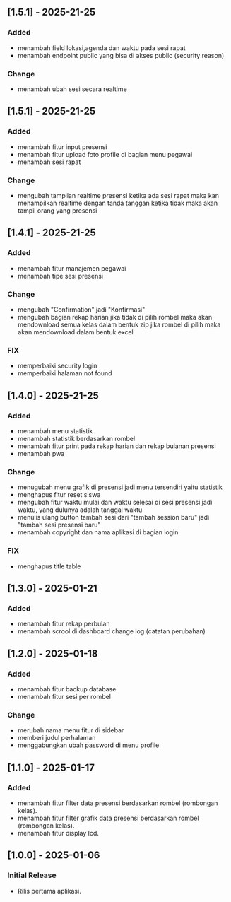 ## [1.5.1] - 2025-21-25
### Added
-   menambah field lokasi,agenda dan waktu pada sesi rapat
-   menambah endpoint public yang bisa di akses public (security reason)
### Change
-   menambah ubah sesi secara realtime
## [1.5.1] - 2025-21-25
### Added
-   menambah fitur input presensi
-   menambah fitur upload foto profile di bagian menu pegawai
-   menambah sesi rapat
### Change
-   mengubah tampilan realtime presensi ketika ada sesi rapat maka kan menampilkan realtime dengan tanda tanggan ketika tidak maka akan tampil orang yang presensi
## [1.4.1] - 2025-21-25
### Added
-   menambah fitur manajemen pegawai
-   menambah tipe sesi presensi
### Change
-   mengubah "Confirmation" jadi "Konfirmasi"
-   mengubah bagian rekap harian jika tidak di pilih rombel maka akan mendownload semua kelas dalam bentuk zip jika rombel di pilih maka akan mendownload dalam bentuk excel
### FIX 
-   memperbaiki security login
-   memperbaiki halaman not found
## [1.4.0] - 2025-21-25
### Added
-   menambah menu statistik
-   menambah statistik berdasarkan rombel
-   menambah fitur print pada rekap harian dan rekap bulanan presensi
-   menambah pwa
### Change
-   menugubah menu grafik di presensi jadi menu tersendiri yaitu statistik
-   menghapus fitur reset siswa
-   mengubah fitur waktu mulai dan waktu selesai di sesi presensi jadi waktu, yang dulunya adalah tanggal waktu
-   menulis ulang button tambah sesi dari "tambah session baru" jadi "tambah sesi presensi baru"
-   menambah copyright dan nama aplikasi di bagian login
### FIX
-   menghapus title table
## [1.3.0] - 2025-01-21

### Added
-   menambah fitur rekap perbulan
-   menambah scrool di dashboard change log (catatan perubahan) 

## [1.2.0] - 2025-01-18

### Added

-   menambah fitur backup database
-   menambah fitur sesi per rombel

### Change 
-   merubah nama menu fitur di sidebar
-   memberi judul perhalaman
-   menggabungkan ubah password di menu profile

## [1.1.0] - 2025-01-17

### Added

-   menambah fitur filter data presensi berdasarkan rombel (rombongan kelas).
-   menambah fitur filter grafik data presensi berdasarkan rombel (rombongan kelas).
-   menambah fitur display lcd.

## [1.0.0] - 2025-01-06

### Initial Release

-   Rilis pertama aplikasi.
